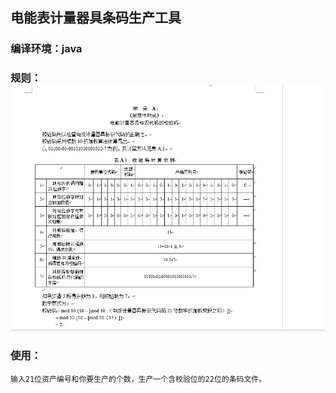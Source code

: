 ## 电能表计量器具条码生产工具 

### 编译环境：java

### 规则：![规则](./规则/087CE5F1-DFAA-47e7-8E50-F67EE08B4A2F.png)

### 使用：	

	输入21位资产编号和你要生产的个数，生产一个含校验位的22位的条码文件。



[java脚本]: #
[python脚本]: #
[meter.html 网页]: https://htmlpreview.github.io/?https://github.com/damonlear/Meter-Barcode-Generator-master/blob/master/meter.html

